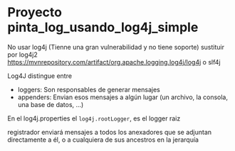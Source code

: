 
# Proyecto pinta_log_usando_log4j_simple

No usar log4j (Tienne una gran vulnerabilidad y no tiene soporte) sustituir por
log4j2 https://mvnrepository.com/artifact/org.apache.logging.log4j/log4j o  slf4j


Log4J distingue entre 
- loggers: Son responsables de generar mensajes
- appenders: Envian esos mensajes a algún lugar (un archivo, la consola, una base de datos, ...)

En el log4j.properties el ``log4j.rootLogger``, es el logger raiz


registrador enviará mensajes a todos los anexadores que se adjuntan directamente a él, o a cualquiera de sus ancestros en la jerarquía
